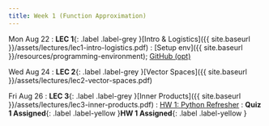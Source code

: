 ```yaml
---
title: Week 1 (Function Approximation)
---
```


Mon Aug 22
: **LEC 1**{: .label .label-grey }[Intro & Logistics]({{ site.baseurl }}/assets/lectures/lec1-intro-logistics.pdf)
    : [Setup env]({{ site.baseurl }}/resources/programming-environment); [GitHub (opt)](https://classroom.github.com/a/_UB9rUFu)

Wed Aug 24
: **LEC 2**{: .label .label-grey }[Vector Spaces]({{ site.baseurl }}/assets/lectures/lec2-vector-spaces.pdf)

Fri Aug 26
: **LEC 3**{: .label .label-grey }[Inner Products]({{ site.baseurl }}/assets/lectures/lec3-inner-products.pdf)
    : [HW 1: Python Refresher](https://classroom.github.com/a/gu_HebVO)
: **Quiz 1 Assigned**{: .label .label-yellow }**HW 1 Assigned**{: .label .label-yellow }